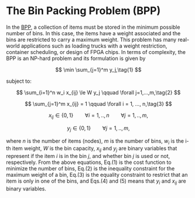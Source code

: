 # The Bin Packing Problem (BPP)

In the [BPP](https://en.wikipedia.org/wiki/Bin_packing_problem), a collection of items must be stored in the minimum possible number of bins. In this case, the items have a weight associated and the bins are restricted to carry a maximum weight. This problem has many real-world applications such as loading trucks with a weight restriction, container scheduling, or design of FPGA chips. In terms of complexity, the BPP is an NP-hard problem and its formulation is given by

$$
\min \sum_{j=1}^m y_j,\tag{1}
$$

subject to:

$$
\sum_{i=1}^n w_i x_{ij} \le W y_j \qquad  \forall j=1,...,m,\tag{2}
$$

$$
\sum_{j=1}^m x_{ij} = 1  \qquad \forall i = 1, ..., n,\tag{3}
$$

$$
x_{ij}\in  \{0,1\} \qquad \forall i=1,..,n \qquad \forall j=1,..,m,\tag{4}
$$

$$
y_{j}\in  \{0,1\} \qquad \forall j=1,..,m, \tag{5}
$$

where $n$ is the number of items (nodes), $m$ is the number of bins, $w_{i}$ is the i-th item weight, $W$ is the bin capacity, $x_{ij}$ and $y_j$ are binary variables that represent if the item $i$ is in the bin $j$, and whether bin $j$ is used or not, respectively. From the above equations, Eq.(1) is the cost function to minimize the number of bins, Eq.(2) is the inequality constraint for the maximum weight of a bin, Eq.(3) is the equality constraint to restrict that an item is only in one of the bins, and Eqs.(4) and (5) means that $y_i$ and $x_{ij}$ are binary variables.
